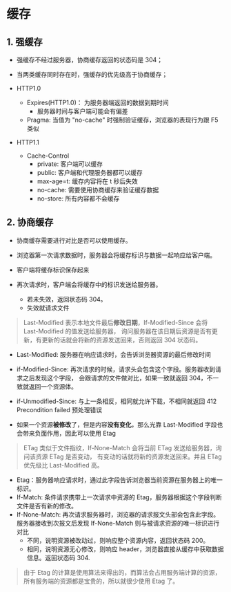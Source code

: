 # 缓存

## 1. 强缓存

- 强缓存不经过服务器，协商缓存返回的状态码是 304；
- 当两类缓存同时存在时，强缓存的优先级高于协商缓存；

- HTTP1.0
  - Expires(HTTP1.0)： 为服务器端返回的数据到期时间
    - 服务器时间与客户端可能会有偏差
  - Pragma: 当值为 "no-cache" 时强制验证缓存，浏览器的表现行为跟 F5 类似
- HTTP1.1
  - Cache-Control
    - private: 客户端可以缓存
    - public: 客户端和代理服务器都可以缓存
    - max-age=t: 缓存内容将在 t 秒后失效
    - no-cache: 需要使用协商缓存来验证缓存数据
    - no-store: 所有内容都不会缓存

## 2. 协商缓存

- 协商缓存需要进行对比是否可以使用缓存。
- 浏览器第一次请求数据时，服务器会将缓存标识与数据一起响应给客户端。
- 客户端将缓存标识保存起来
- 再次请求时，客户端会将缓存中的标识发送给服务器。

  - 若未失效，返回状态码 304。
  - 失效就请求文件

> Last-Modified 表示本地文件最后**修改日期**，If-Modified-Since 会将 Last-Modified 的值发送给服务器，
> 询问服务器在该日期后资源是否有更新，有更新的话就会将新的资源发送回来，否则返回 304 状态码。

- Last-Modified: 服务器在响应请求时，会告诉浏览器资源的最后修改时间
- if-Modified-Since: 再次请求的时候，请求头会包含这个字段。服务器收到请求之后发现这个字段，
  会跟请求的文件做对比，如果一致就返回 304，不一致就返回一个资源体。
- if-Unmodified-Since: 与上一条相反，相同就允许下载，不相同就返回 412 Precondition failed 预处理错误

- 如果一个资源**被修改**了，但是内容**没有变化**，那么光靠 Last-Modified 字段也会带来负面作用，因此可以使用 Etag

> ETag 类似于文件指纹，If-None-Match 会将当前 ETag 发送给服务器，询问该资源 ETag 是否变动，
> 有变动的话就将新的资源发送回来。并且 ETag 优先级比 Last-Modified 高。

- Etag：服务器响应请求时，通过此字段告诉浏览器当前资源在服务器上的唯一标识。
- If-Match: 条件请求携带上一次请求中资源的 Etag，服务器根据这个字段判断文件是否有新的修改。
- If-None-Match: 再次请求服务器时，浏览器的请求报文头部会包含此字段。服务器接收到次报文后发现 If-None-Match 则与被请求资源的唯一标识进行对比
  - 不同，说明资源被改动过，则响应整个资源内容，返回状态码 200。
  - 相同，说明资源无心修改，则响应 header，浏览器直接从缓存中获取数据信息。返回状态码 304.

> 由于 Etag 的计算是使用算法来得出的，而算法会占用服务端计算的资源，所有服务端的资源都是宝贵的，所以就很少使用 Etag 了。
